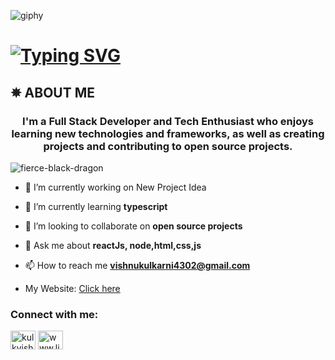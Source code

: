 
![giphy](https://user-images.githubusercontent.com/67259992/155850980-a7e90e14-0a7f-4c7c-9b24-77fb51dee807.gif)


# [![Typing SVG](https://readme-typing-svg.herokuapp.com?color=%23A70FF7&size=24&lines=Hello+there++%F0%9F%91%8B%2C;+I'm+Vishnu+Ajit+Kulkarni)](https://git.io/typing-svg)





<!--
**Fierce-Black-Dragon/Fierce-Black-Dragon** is a ✨ _special_ ✨ repository because its `README.md` (this file) appears on your GitHub profile.


- 😄 Pronouns: ...
- ⚡ Fun fact: ...
-->

## ✵ ABOUT ME
<h3 align="center">I'm a Full Stack Developer and Tech Enthusiast who enjoys learning new technologies and frameworks, as well as creating projects and contributing to open source projects.</h3>

<p align="left"> <img src="https://komarev.com/ghpvc/?username=fierce-black-dragon&label=Profile%20views&color=0e75b6&style=flat" alt="fierce-black-dragon" /> </p>


- 🔭 I’m currently working on New Project Idea

- 🌱 I’m currently learning **typescript**

- 👯 I’m looking to collaborate on **open source projects**

- 💬 Ask me about **reactJs, node,html,css,js**

- 📫 How to reach me **vishnukulkarni4302@gmail.com**
 
- My Website: [Click here](https://vishnu-kulkarni.vercel.app/)

<h3 align="left">Connect with me:</h3>
<p align="left">
<a href="https://twitter.com/unknown_dragon" target="blank"><img align="center" src="https://raw.githubusercontent.com/rahuldkjain/github-profile-readme-generator/master/src/images/icons/Social/twitter.svg" alt="kulkvishnu" height="30" width="40" /></a>
<a href="https://www.linkedin.com/in/vishnu-kulkarni001/" target="blank"><img align="center" src="https://raw.githubusercontent.com/rahuldkjain/github-profile-readme-generator/master/src/images/icons/Social/linked-in-alt.svg" alt="www.linkedin.com/in/vishnu-kulkarni001" height="30" width="40" /></a>
</p>







